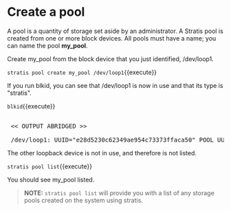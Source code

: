 # Create a pool

A pool is a quantity of storage set aside by an administrator. A Stratis pool is created from one or more block devices. All pools must have a name; you can name the pool __my_pool__.

Create my_pool from the block device that you just identified, /dev/loop1.

`stratis pool create my_pool /dev/loop1`{{execute}}

If you run blkid, you can see that /dev/loop1 is now in use and that its type is "stratis".

`blkid`{{execute}}

<pre class="file">

 << OUTPUT ABRIDGED >>
 
 /dev/loop1: UUID="e28d5230c62349ae954c73373ffaca50" POOL_UUID="f2dd9526bc2a4653a431f322ed85b0f5" BLOCKDEV_SECTORS="20971520" BLOCKDEV_INITTIME="1588558543" TYPE="stratis"
</pre>

The other loopback device is not in use, and therefore is not listed.

`stratis pool list`{{execute}}

You should see my_pool listed.

> **NOTE:** `stratis pool list` will provide you with a list of any storage pools created on the system using stratis.

